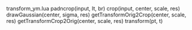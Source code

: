 transform_ym.lua
  padncrop(input, lt, br)
  crop(input, center, scale, res)
  drawGaussian(center, sigma, res)
  getTransformOrig2Crop(center, scale, res)
  getTransformCrop2Orig(center, scale, res)
  transform(pt, t)
